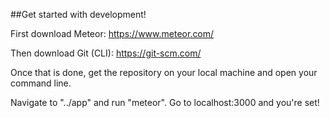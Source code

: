 ##Get started with development!

First download Meteor: https://www.meteor.com/

Then download Git (CLI): https://git-scm.com/ 

Once that is done, get the repository on your local machine and open your command line.

Navigate to "../app" and run "meteor". Go to localhost:3000 and you're set!
